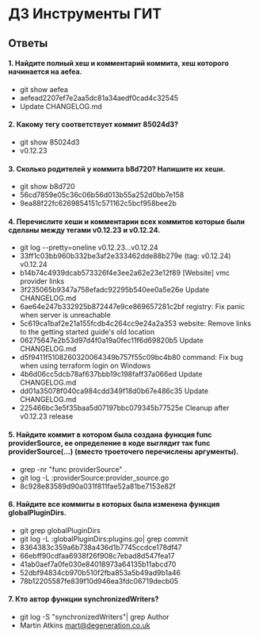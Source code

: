 # ДЗ Инструменты ГИТ
## Ответы
#### 1. Найдите полный хеш и комментарий коммита, хеш которого начинается на aefea.
 * git show aefea
 * aefead2207ef7e2aa5dc81a34aedf0cad4c32545
 * Update CHANGELOG.md
#### 2. Какому тегу соответствует коммит 85024d3?
* git show 85024d3
*  v0.12.23
#### 3. Сколько родителей у коммита b8d720? Напишите их хеши.
* git show b8d720 
* 56cd7859e05c36c06b56d013b55a252d0bb7e158
* 9ea88f22fc6269854151c571162c5bcf958bee2b
#### 4. Перечислите хеши и комментарии всех коммитов которые были сделаны между тегами v0.12.23 и v0.12.24.
* git log --pretty=oneline v0.12.23...v0.12.24 
* 33ff1c03bb960b332be3af2e333462dde88b279e (tag: v0.12.24) v0.12.24
* b14b74c4939dcab573326f4e3ee2a62e23e12f89 [Website] vmc provider links
* 3f235065b9347a758efadc92295b540ee0a5e26e Update CHANGELOG.md
* 6ae64e247b332925b872447e9ce869657281c2bf registry: Fix panic when server is unreachable
* 5c619ca1baf2e21a155fcdb4c264cc9e24a2a353 website: Remove links to the getting started guide's old location
* 06275647e2b53d97d4f0a19a0fec11f6d69820b5 Update CHANGELOG.md
* d5f9411f5108260320064349b757f55c09bc4b80 command: Fix bug when using terraform login on Windows
* 4b6d06cc5dcb78af637bbb19c198faff37a066ed Update CHANGELOG.md
* dd01a35078f040ca984cdd349f18d0b67e486c35 Update CHANGELOG.md
* 225466bc3e5f35baa5d07197bbc079345b77525e Cleanup after v0.12.23 release

#### 5. Найдите коммит в котором была создана функция func providerSource, ее определение в коде выглядит так func providerSource(...) (вместо троеточего перечислены аргументы).
* grep -nr "func providerSource" .
* git log -L :providerSource:provider_source.go 
* 8c928e83589d90a031f811fae52a81be7153e82f
#### 6. Найдите все коммиты в которых была изменена функция globalPluginDirs.
* git grep globalPluginDirs
* git log -L :globalPluginDirs:plugins.go| grep commit  
* 8364383c359a6b738a436d1b7745ccdce178df47
* 66ebff90cdfaa6938f26f908c7ebad8d547fea17
* 41ab0aef7a0fe030e84018973a64135b11abcd70
* 52dbf94834cb970b510f2fba853a5b49ad9b1a46
* 78b12205587fe839f10d946ea3fdc06719decb05
#### 7. Кто автор функции synchronizedWriters?
* git log -S "synchronizedWriters"| grep Author 
* Martin Atkins mart@degeneration.co.uk


